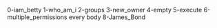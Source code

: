 0-iam_betty
1-who_am_i
2-groups
3-new_owner
4-empty
5-execute
6-multiple_permissions
every body
8-James_Bond
